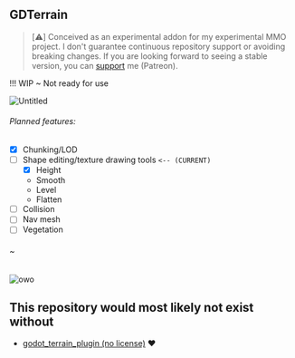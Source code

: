 ## GDTerrain

> [:warning:] Conceived as an experimental addon for my experimental MMO project. I don't guarantee continuous repository support or avoiding breaking changes. If you are looking forward to seeing a stable version, you can [support](https://www.patreon.com/mewiof) me (Patreon).

!!! WIP ~ Not ready for use

![Untitled](https://user-images.githubusercontent.com/115415388/200151360-5ed2db1f-036d-49b4-99cf-8a7dc6320781.png)

###### Planned features:
- [x] Chunking/LOD
- [ ] Shape editing/texture drawing tools `<-- (CURRENT)`
	- [x] Height
	- Smooth
	- Level
	- Flatten
- [ ] Collision
- [ ] Nav mesh
- [ ] Vegetation

###### ~

![owo](https://user-images.githubusercontent.com/115415388/199553924-56340543-bac6-415d-a0c0-9b26f370e696.gif)

## This repository would most likely not exist without
- [godot_terrain_plugin (no license)](https://github.com/Zylann/godot_terrain_plugin) :heart:
